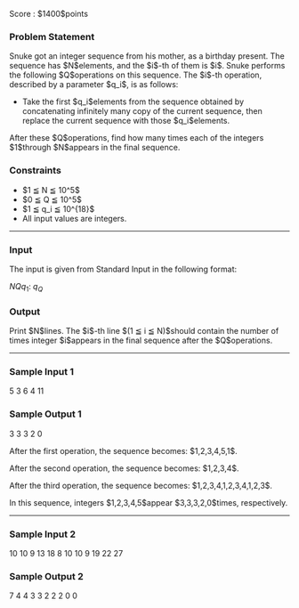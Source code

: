
<div>

<span>

<span>

<p>
Score : $1400$points
</p>

<div>

<section>

### **Problem Statement**

<p>
Snuke got an integer sequence from his mother, as a birthday present. The sequence has $N$elements, and the $i$-th of them is $i$.
Snuke performs the following $Q$operations on this sequence. The $i$-th operation, described by a parameter $q_i$, is as follows:
</p>

<ul>

<li>
Take the first $q_i$elements from the sequence obtained by concatenating infinitely many copy of the current sequence, then replace the current sequence with those $q_i$elements.
</li>

</ul>

<p>
After these $Q$operations, find how many times each of the integers $1$through $N$appears in the final sequence.
</p>

</section>

</div>

<div>

<section>

### **Constraints**

<ul>

<li>
$1 ≦ N ≦ 10^5$
</li>

<li>
$0 ≦ Q ≦ 10^5$
</li>

<li>
$1 ≦ q_i ≦ 10^{18}$
</li>

<li>
All input values are integers.
</li>

</ul>

</section>

</div>

---

<div>

<div>

<section>

### **Input**

<p>
The input is given from Standard Input in the following format:
</p>

<div>

$N$$Q$$q_1$:
$q_Q$
</div>

</section>

</div>

<div>

<section>

### **Output**

<p>
Print $N$lines. The $i$-th line $(1 ≦ i ≦ N)$should contain the number of times integer $i$appears in the final sequence after the $Q$operations.
</p>

</section>

</div>

</div>

---

<div>

<section>

### **Sample Input 1**

<div>

5 3
6
4
11

</div>

</section>

</div>

<div>

<section>

### **Sample Output 1**

<div>

3
3
3
2
0

</div>

<p>
After the first operation, the sequence becomes: $1,2,3,4,5,1$.
</p>

<p>
After the second operation, the sequence becomes: $1,2,3,4$.
</p>

<p>
After the third operation, the sequence becomes: $1,2,3,4,1,2,3,4,1,2,3$.
</p>

<p>
In this sequence, integers $1,2,3,4,5$appear $3,3,3,2,0$times, respectively.
</p>

</section>

</div>

---

<div>

<section>

### **Sample Input 2**

<div>

10 10
9
13
18
8
10
10
9
19
22
27

</div>

</section>

</div>

<div>

<section>

### **Sample Output 2**

<div>

7
4
4
3
3
2
2
2
0
0

</div>

</section>

</div>

</span>

</span>

</div>
